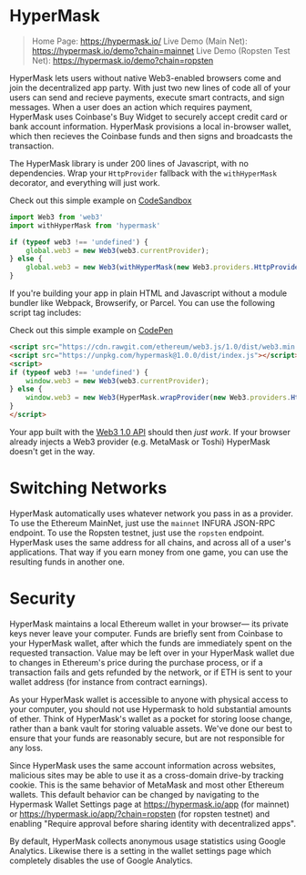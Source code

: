 # HyperMask

> Home Page: https://hypermask.io/
> Live Demo (Main Net): https://hypermask.io/demo?chain=mainnet
> Live Demo (Ropsten Test Net): https://hypermask.io/demo?chain=ropsten

HyperMask lets users without native Web3-enabled browsers come and join the decentralized app party. With just two new lines of code all of your users can send and recieve payments, execute smart contracts, and sign messages. When a user does an action which requires payment, HyperMask uses Coinbase's Buy Widget to securely accept credit card or bank account information. HyperMask provisions a local in-browser wallet, which then recieves the Coinbase funds and then signs and broadcasts the transaction. 

The HyperMask library is under 200 lines of Javascript, with no dependencies. Wrap your `HttpProvider` fallback with the `withHyperMask` decorator, and everything will just work.

Check out this simple example on [CodeSandbox](https://codesandbox.io/s/81ooko0qnl)

```js
import Web3 from 'web3'
import withHyperMask from 'hypermask'

if (typeof web3 !== 'undefined') {
    global.web3 = new Web3(web3.currentProvider);
} else {
    global.web3 = new Web3(withHyperMask(new Web3.providers.HttpProvider("https://mainnet.infura.io/")));
}
```


If you're building your app in plain HTML and Javascript without a module bundler like Webpack, Browserify, or Parcel. You can use the following script tag includes:

Check out this simple example on [CodePen](https://codepen.io/hypermask/pen/gvadRv/left/?editors=1010)

```html
<script src="https://cdn.rawgit.com/ethereum/web3.js/1.0/dist/web3.min.js"></script>
<script src="https://unpkg.com/hypermask@1.0.0/dist/index.js"></script>
<script>
if (typeof web3 !== 'undefined') {
    window.web3 = new Web3(web3.currentProvider);
} else {
    window.web3 = new Web3(HyperMask.wrapProvider(new Web3.providers.HttpProvider("https://mainnet.infura.io/")));
}
</script>
```

Your app built with the [Web3 1.0 API](http://web3js.readthedocs.io/en/1.0/index.html) should then *just work*. If your browser already injects a Web3 provider (e.g. MetaMask or Toshi) HyperMask doesn't get in the way. 

# Switching Networks

HyperMask automatically uses whatever network you pass in as a provider. To use the Ethereum MainNet, just use the `mainnet` INFURA JSON-RPC endpoint. To use the Ropsten testnet, just use the `ropsten` endpoint. HyperMask uses the same address for all chains, and across all of a user's applications. That way if you earn money from one game, you can use the resulting funds in another one.



# Security

HyperMask maintains a local Ethereum wallet in your browser— its private keys never leave your computer. Funds are briefly sent from Coinbase to your HyperMask wallet, after which the funds are immediately spent on the requested transaction. Value may be left over in your HyperMask wallet due to changes in Ethereum's price during the purchase process, or if a transaction fails and gets refunded by the network, or if ETH is sent to your wallet address (for instance from contract earnings).

As your HyperMask wallet is accessible to anyone with physical access to your computer, you should not use Hypermask to hold substantial amounts of ether. Think of HyperMask's wallet as a pocket for storing loose change, rather than a bank vault for storing valuable assets. We've done our best to ensure that your funds are reasonably secure, but are not responsible for any loss. 

Since HyperMask uses the same account information across websites, malicious sites may be able to use it as a cross-domain drive-by tracking cookie. This is the same behavior of MetaMask and most other Ethereum wallets. This default behavior can be changed by navigating to the Hypermask Wallet Settings page at https://hypermask.io/app (for mainnet) or https://hypermask.io/app/?chain=ropsten (for ropsten testnet) and enabling "Require approval before sharing identity with decentralized apps". 

By default, HyperMask collects anonymous usage statistics using Google Analytics. Likewise there is a setting in the wallet settings page which completely disables the use of Google Analytics.





